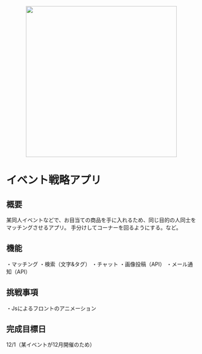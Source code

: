 <p align="center"><a href="https://laravel.com" target="_blank"><img src="https://raw.githubusercontent.com/laravel/art/master/logo-lockup/5%20SVG/2%20CMYK/1%20Full%20Color/laravel-logolockup-cmyk-red.svg" width="400"></a></p>

# イベント戦略アプリ

## 概要
某同人イベントなどで、お目当ての商品を手に入れるため、同じ目的の人同士をマッチングさせるアプリ。
手分けしてコーナーを回るようにする。など。

## 機能
・マッチング
・検索（文字&タグ）
・チャット
・画像投稿（API）
・メール通知（API）

## 挑戦事項
・Jsによるフロントのアニメーション

## 完成目標日
12/1（某イベントが12月開催のため）

